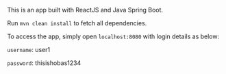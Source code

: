 This is an app built with ReactJS and Java Spring Boot.

Run ```mvn clean install``` to fetch all dependencies.

To access the app, simply open ```localhost:8080``` with login details as below:

```username```: user1

```password```: thisishobas1234
